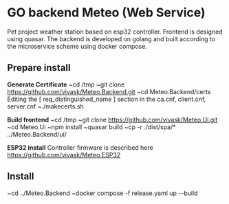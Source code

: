 # GO backend Meteo (Web Service)

Pet project weather station based on esp32 controller. Frontend is designed using quasar. The backend is developed on golang and built according to the microservice scheme using docker compose.

## Prepare install

**Generate Certificate**
~cd /tmp
~git clone https://github.com/vivask/Meteo.Backend.git
~cd Meteo.Backend/certs
Editing the [ req_distinguished_name ] section in the ca.cnf, client.cnf, server.cnf
~./makecerts.sh

**Build frontend**
~cd /tmp
~git clone https://github.com/vivask/Meteo.Ui.git
~cd Meteo.Ui
~npm install
~quasar build
~cp -r ./dist/spa/* ../Meteo.Backend/ui/

**ESP32 install**
Controller firmware is described here https://github.com/vivask/Meteo.ESP32

## Install
~cd ../Meteo.Backend
~docker compose -f release.yaml up --build
